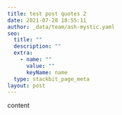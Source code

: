 ```yaml
---
title: test post quotes 2
date: 2021-07-28 18:55:11
author: _data/team/ash-mystic.yaml
seo:
  title: ""
  description: ""
  extra:
    - name: ""
      value: ""
      keyName: name
  type: stackbit_page_meta
layout: post
---
```

content
